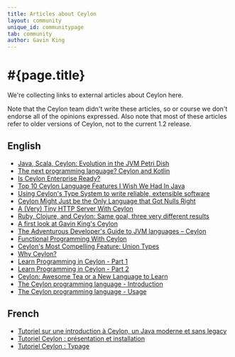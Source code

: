 ```yaml
---
title: Articles about Ceylon
layout: community
unique_id: communitypage
tab: community
author: Gavin King
---
```

# #{page.title}

We're collecting links to external articles about Ceylon here.

Note that the Ceylon team didn't write these articles, so or
course we don't endorse all of the opinions expressed. Also 
note that most of these articles refer to older versions of
Ceylon, not to the current 1.2 release.

## English

- [Java, Scala, Ceylon: Evolution in the JVM Petri Dish](http://www.dzone.com/articles/java-scala-ceylon-evolution)
- [The next programming language? Ceylon and Kotlin](http://tryge.com/2013/12/13/ceylon-and-kotlin/)
- [Is Ceylon Enterprise Ready?](http://java.dzone.com/articles/ceylon-enterprise-ready)
- [Top 10 Ceylon Language Features I Wish We Had In Java](http://blog.jooq.org/2013/12/03/top-10-ceylon-language-features-i-wish-we-had-in-java/)
- [Using Ceylon's Type System to write reliable, extensible software](http://renatoathaydes.github.io/Using-Ceylon-Type-System-To-Write-Reliable-Extensible-Software/)
- [Ceylon Might Just be the Only Language that Got Nulls Right](http://blog.jooq.org/2016/03/15/ceylon-might-just-be-the-only-language-that-got-nulls-right/)
- [A (Very) Tiny HTTP Server With Ceylon](https://medium.com/@eldermael/a-very-tiny-http-server-with-ceylon-b7c6f56c0a16)
- [Ruby, Clojure, and Ceylon: Same goal, three very different results](http://www.infoworld.com/article/2615818/development-environments/ruby--clojure--and-ceylon--same-goal--three-very-different-results.html)
- [A first look at Gavin King's Ceylon](http://www.infoworld.com/article/2614466/application-development/a-first-look-at-gavin-king-s-ceylon.html)
- [The Adventurous Developer's Guide to JVM languages – Ceylon](http://zeroturnaround.com/rebellabs/the-adventurous-developers-guide-to-jvm-languages-ceylon/)
- [Functional Programming With Ceylon](http://ldegruchy.blogspot.com.es/2015/01/functional-programming-with-ceylon.html)
- [Ceylon's Most Compelling Feature: Union Types](http://ldegruchy.blogspot.com.es/2014/11/ceylons-most-compelling-feature-union.html)
- [Why Ceylon?](http://ldegruchy.blogspot.com.es/2014/07/why-ceylon.html)
- [Learn Programming in Ceylon - Part 1](http://renatoathaydes.github.io/Learn-Programming-In-Ceylon-Part-1/)
- [Learn Programming in Ceylon - Part 2](http://renatoathaydes.github.io/Learn-Programming-In-Ceylon-Part-2/)
- [Ceylon: Awesome Tea or a New Language to Learn](https://blog.openshift.com/ceylon-awesome-tea-or-a-new-language-to-learn/)
- [The Ceylon programming language - Introduction](http://taiar.github.io/log/2015/10/09/ceylon-programming-language.html)
- [The Ceylon programming language - Usage](http://taiar.github.io/log/2015/10/23/ceylon-programming-language-usage.html)

## French

- [Tutoriel sur une introduction à Ceylon, un Java moderne et sans legacy](http://arolla.developpez.com/tutoriels/ceylon/introduction/)
- [Tutoriel Ceylon : présentation et installation](http://lmauzaize.developpez.com/tutoriels/ceylon/presentation/)
- [Tutoriel Ceylon : Typage](http://lmauzaize.developpez.com/tutoriels/ceylon/typage/)
